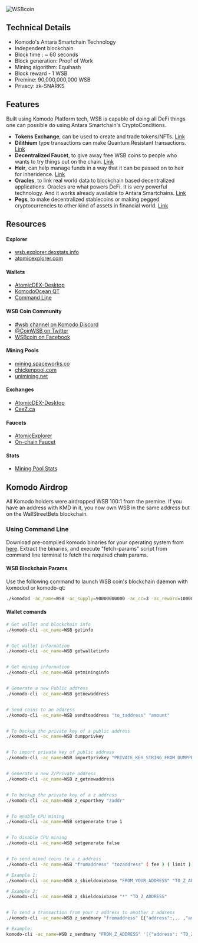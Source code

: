 ![WSBcoin](/wsb.png)

## Technical Details

- Komodo's Antara Smartchain Technology
- Independent blockchain
- Block time : ~ 60 seconds
- Block generation: Proof of Work
- Mining algorithm: Equihash
- Block reward - 1 WSB
- Premine: 90,000,000,000 WSB
- Privacy: zk-SNARKS


## Features

Built using Komodo Platform tech, WSB is capable of doing all DeFi things one can possible do using Antara Smartchain's CryptoConditions.
- **Tokens Exchange**, can be used to create and trade tokens/NFTs. [Link](https://developers.komodoplatform.com/basic-docs/antara/antara-api/assets.html)
- **Dilithium** type transactions can make Quantum Resistant transactions. [Link](https://developers.komodoplatform.com/basic-docs/antara/antara-api/dilithium.html)
- **Decentralized Faucet**, to give away free WSB coins to people who wants to try things out on the chain. [Link](https://developers.komodoplatform.com/basic-docs/antara/antara-api/faucet.html)
- **Heir**, can help manage funds in a way that it can be passed on to heir for inheridence. [Link](https://developers.komodoplatform.com/basic-docs/antara/antara-api/heir.html)
- **Oracles**, to link real world data to blockchain based decentralized applications. Oracles are what powers DeFi. It is very powerful technology. And it works already available to Antara Smartchains. [Link](https://developers.komodoplatform.com/basic-docs/antara/antara-api/oracles.html)
- **Pegs**, to make decentralized stablecoins or making pegged cryptocurrencies to other kind of assets in financial world. [Link](https://developers.komodoplatform.com/basic-docs/antara/antara-api/pegs.html)


## Resources

#### Explorer
- [wsb.explorer.dexstats.info](http://wsb.explorer.dexstats.info/)
- [atomicexplorer.com](https://atomicexplorer.com)

#### Wallets
- [AtomicDEX-Desktop](https://github.com/KomodoPlatform/atomicDEX-Desktop/releases)
- [KomodoOcean QT](https://github.com/DeckerSU/KomodoOcean/releases)
- [Command Line](#Using-Command-Line)

#### WSB Coin Community
- [#wsb channel on Komodo Discord](https://discord.gg/JcNqhUxAxh)
- [@CoinWSB on Twitter](https://twitter.com/CoinWsb)
- [WSBcoin on Facebook](https://www.facebook.com/WSBcoin/)

#### Mining Pools
- [mining.spaceworks.co](https://mining.spaceworks.co)
- [chickenpool.com](http://chickenpool.com)
- [unimining.net](https://unimining.net/)

#### Exchanges
- [AtomicDEX-Desktop](https://github.com/KomodoPlatform/atomicDEX-Desktop/releases)
- [CexZ.ca](https://www.cexz.ca/trading/wsbbtc)

#### Faucets
- [AtomicExplorer](https://www.atomicexplorer.com/#/faucet/wsb)
- [On-chain Faucet](https://developers.komodoplatform.com/basic-docs/antara/antara-api/faucet.html)

#### Stats
- [Mining Pool Stats](https://miningpoolstats.stream/wallstreetbetscoin)


## Komodo Airdrop

All Komodo holders were airdropped WSB 100:1 from the premine. If you have an address with KMD in it, you now own WSB in the same address but on the WallStreetBets blockchain.


### Using Command Line
Download pre-compiled komodo binaries for your operating system from [here](https://github.com/KomodoPlatform/komodo/releases/tag/0.6.1).
Extract the binaries, and execute "fetch-params" script from command line terminal to fetch the required chain params.

#### WSB Blockchain Params
Use the following command to launch WSB coin's blockchain daemon with komodod or komodo-qt:

```bash
./komodod -ac_name=WSB -ac_supply=90000000000 -ac_cc=3 -ac_reward=100000000 -addnode=94.130.38.173 -addnode=178.63.47.105
```

#### Wallet comands

```bash
# Get wallet and blockchain info
./komodo-cli -ac_name=WSB getinfo


# Get wallet information
./komodo-cli -ac_name=WSB getwalletinfo


# Get mining information
./komodo-cli -ac_name=WSB getmininginfo


# Generate a new Public address
./komodo-cli -ac_name=WSB getnewaddress


# Send coins to an address
./komodo-cli -ac_name=WSB sendtoaddress "to_taddress" "amount"


# To backup the private key of a public address
./komodo-cli -ac_name=WSB dumpprivkey


# To import private key of public address
./komodo-cli -ac_name=WSB importprivkey "PRIVATE_KEY_STRING_FROM_DUMPPRIVKEY_COMMAND"


# Generate a new Z/Private address
./komodo-cli -ac_name=WSB z_getnewaddress


# To backup the private key of a z address
./komodo-cli -ac_name=WSB z_exportkey "zaddr"


# To enable CPU mining
./komodo-cli -ac_name=WSB setgenerate true 1


# To disable CPU mining
./komodo-cli -ac_name=WSB setgenerate false


# To send mined coins to a z address
./komodo-cli -ac_name=WSB "fromaddress" "tozaddress" ( fee ) ( limit )

# Example 1:
./komodo-cli -ac_name=WSB z_shieldcoinbase "FROM_YOUR_ADDRESS" "TO_Z_ADDRESS"

# Example 2:
./komodo-cli -ac_name=WSB z_shieldcoinbase "*" "TO_Z_ADDRESS"


# To send a transaction from your z address to another z address
./komodo-cli -ac_name=WSB z_sendmany "fromaddress" [{"address":... ,"amount":...},...] ( minconf ) ( fee )

# Example:
komodo-cli -ac_name=WSB z_sendmany "FROM_Z_ADDRESS" '[{"address": "TO_Z_ADDRESS" ,"amount": 5.9999}]'
```
